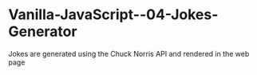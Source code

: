# Vanilla-JavaScript--04-Jokes-Generator
Jokes are generated using the Chuck Norris API and rendered in the web page
